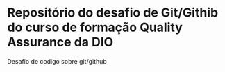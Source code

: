 # Repositório do desafio de Git/Githib do curso de formação Quality Assurance da DIO
Desafio de codigo sobre git/github
